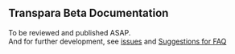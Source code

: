 ## Transpara Beta Documentation
To be reviewed and published ASAP.</br>
And for further development, see [issues](https://github.com/minoobeyzavi/Visual-KPI/issues) and [Suggestions for FAQ](https://github.com/minoobeyzavi/Visual-KPI/blob/master/Documentation/suggestedFAQ.md)
